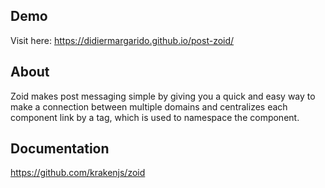 ## Demo

Visit here:
https://didiermargarido.github.io/post-zoid/

## About

Zoid makes post messaging simple by giving you a quick and easy way to make a connection between multiple domains and centralizes each component link by a tag, which is used to namespace the component.

## Documentation

https://github.com/krakenjs/zoid
